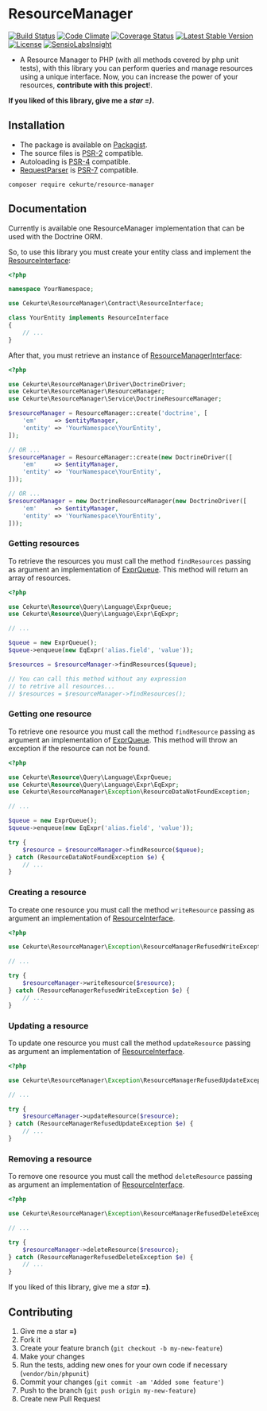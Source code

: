 # ResourceManager

[![Build Status](https://img.shields.io/travis/cekurte/resource-manager/master.svg?style=square)](http://travis-ci.org/cekurte/resource-manager)
[![Code Climate](https://codeclimate.com/github/cekurte/resource-manager/badges/gpa.svg)](https://codeclimate.com/github/cekurte/resource-manager)
[![Coverage Status](https://coveralls.io/repos/github/cekurte/resource-manager/badge.svg?branch=master)](https://coveralls.io/github/cekurte/resource-manager?branch=master)
[![Latest Stable Version](https://img.shields.io/packagist/v/cekurte/resource-manager.svg?style=square)](https://packagist.org/packages/cekurte/resource-manager)
[![License](https://img.shields.io/packagist/l/cekurte/resource-manager.svg?style=square)](https://packagist.org/packages/cekurte/resource-manager)
[![SensioLabsInsight](https://insight.sensiolabs.com/projects/42d8e5de-3999-4155-bddf-31e401c304cf/mini.png)](https://insight.sensiolabs.com/projects/42d8e5de-3999-4155-bddf-31e401c304cf)

- A Resource Manager to PHP (with all methods covered by php unit tests), with this library you can perform queries and manage resources using a unique interface. Now, you can increase the power of your resources, **contribute with this project**!.

**If you liked of this library, give me a *star =)*.**

## Installation

- The package is available on [Packagist](http://packagist.org/packages/cekurte/resource-manager).
- The source files is [PSR-2](https://github.com/php-fig/fig-standards/blob/master/accepted/PSR-2-coding-style-guide.md) compatible.
- Autoloading is [PSR-4](https://github.com/php-fig/fig-standards/blob/master/accepted/PSR-4-autoloader.md) compatible.
- [RequestParser](https://github.com/cekurte/resource-query-language/blob/master/src/Parser/RequestParser.php) is [PSR-7](https://github.com/php-fig/fig-standards/blob/master/accepted/PSR-7-http-message.md) compatible.

```shell
composer require cekurte/resource-manager
```

## Documentation

Currently is available one ResourceManager implementation that can be used with the Doctrine ORM.

So, to use this library you must create your entity class and implement the [ResourceInterface](https://github.com/jpcercal/resource-manager/blob/master/src/Contract/ResourceInterface.php):

```php
<?php

namespace YourNamespace;

use Cekurte\ResourceManager\Contract\ResourceInterface;

class YourEntity implements ResourceInterface
{
    // ...
}
```

After that, you must retrieve an instance of [ResourceManagerInterface](https://github.com/jpcercal/resource-manager/blob/master/src/Contract/ResourceManagerInterface.php):

```php
<?php

use Cekurte\ResourceManager\Driver\DoctrineDriver;
use Cekurte\ResourceManager\ResourceManager;
use Cekurte\ResourceManager\Service\DoctrineResourceManager;

$resourceManager = ResourceManager::create('doctrine', [
    'em'     => $entityManager,
    'entity' => 'YourNamespace\YourEntity',
]);

// OR ...
$resourceManager = ResourceManager::create(new DoctrineDriver([
    'em'     => $entityManager,
    'entity' => 'YourNamespace\YourEntity',
]));

// OR ...
$resourceManager = new DoctrineResourceManager(new DoctrineDriver([
    'em'     => $entityManager,
    'entity' => 'YourNamespace\YourEntity',
]));
```

### Getting resources

To retrieve the resources you must call the method `findResources` passing as argument an implementation of [ExprQueue](https://github.com/cekurte/resource-query-language/blob/master/src/ExprQueue.php). This method will return an array of resources.

```php
<?php

use Cekurte\Resource\Query\Language\ExprQueue;
use Cekurte\Resource\Query\Language\Expr\EqExpr;

// ...

$queue = new ExprQueue();
$queue->enqueue(new EqExpr('alias.field', 'value'));

$resources = $resourceManager->findResources($queue);

// You can call this method without any expression
// to retrive all resources...
// $resources = $resourceManager->findResources();
```

### Getting one resource

To retrieve one resource you must call the method `findResource` passing as argument an implementation of [ExprQueue](https://github.com/cekurte/resource-query-language/blob/master/src/ExprQueue.php). This method will throw an exception if the resource can not be found.

```php
<?php

use Cekurte\Resource\Query\Language\ExprQueue;
use Cekurte\Resource\Query\Language\Expr\EqExpr;
use Cekurte\ResourceManager\Exception\ResourceDataNotFoundException;

// ...

$queue = new ExprQueue();
$queue->enqueue(new EqExpr('alias.field', 'value'));

try {
    $resource = $resourceManager->findResource($queue);
} catch (ResourceDataNotFoundException $e) {
    // ...
}
```

### Creating a resource

To create one resource you must call the method `writeResource` passing as argument an implementation of [ResourceInterface](https://github.com/jpcercal/resource-manager/blob/master/src/Contract/ResourceInterface.php).

```php
<?php

use Cekurte\ResourceManager\Exception\ResourceManagerRefusedWriteException;

// ...

try {
    $resourceManager->writeResource($resource);
} catch (ResourceManagerRefusedWriteException $e) {
    // ...
}
```

### Updating a resource

To update one resource you must call the method `updateResource` passing as argument an implementation of [ResourceInterface](https://github.com/jpcercal/resource-manager/blob/master/src/Contract/ResourceInterface.php).

```php
<?php

use Cekurte\ResourceManager\Exception\ResourceManagerRefusedUpdateException;

// ...

try {
    $resourceManager->updateResource($resource);
} catch (ResourceManagerRefusedUpdateException $e) {
    // ...
}
```

### Removing a resource

To remove one resource you must call the method `deleteResource` passing as argument an implementation of [ResourceInterface](https://github.com/jpcercal/resource-manager/blob/master/src/Contract/ResourceInterface.php).

```php
<?php

use Cekurte\ResourceManager\Exception\ResourceManagerRefusedDeleteException;

// ...

try {
    $resourceManager->deleteResource($resource);
} catch (ResourceManagerRefusedDeleteException $e) {
    // ...
}
```

If you liked of this library, give me a *star* **=)**.

Contributing
------------

1. Give me a star **=)**
1. Fork it
2. Create your feature branch (`git checkout -b my-new-feature`)
3. Make your changes
4. Run the tests, adding new ones for your own code if necessary (`vendor/bin/phpunit`)
5. Commit your changes (`git commit -am 'Added some feature'`)
6. Push to the branch (`git push origin my-new-feature`)
7. Create new Pull Request
